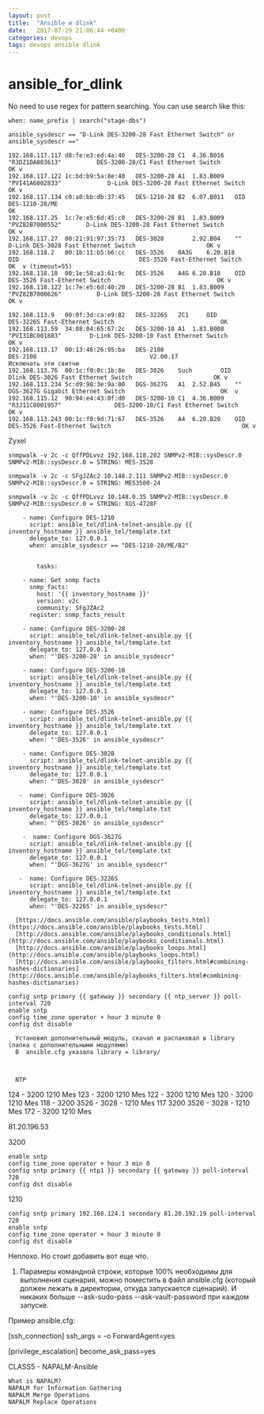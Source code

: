 ```yaml
---
layout: post
title:  "Ansible и dlink"
date:   2017-07-29 21:06:44 +0400
categories: devops 
tags: devops ansible dlink
---
```


# ansible_for_dlink
No need to use regex for pattern searching. You can use search like this:
```
when: name_prefix | search("stage-dbs")

ansible_sysdescr == "D-Link DES-3200-28 Fast Ethernet Switch" or ansible_sysdescr =="
```

```
192.168.117.117	d8:fe:e3:ed:4a:40	DES-3200-28	C1	4.36.B016	"R3DZ1DA003613"          DES-3200-28/C1 Fast Ethernet Switch                 OK v
192.168.117.122	1c:bd:b9:5a:8e:40	DES-3200-28	A1	1.83.B009	"PVI41A6002833"             D-Link DES-3200-28 Fast Ethernet Switch              OK v
192.168.117.134	c0:a0:bb:db:37:45	DES-1210-28	B2	6.07.B011	OID                                   DES-1210-28/ME                                                        OK
192.168.117.25	1c:7e:e5:6d:45:c0	DES-3200-28	B1	1.83.B009	"PVZ82B7000552"       D-Link DES-3200-28 Fast Ethernet Switch             OK v
192.168.117.27	00:21:91:97:35:73	DES-3028		2.92.B04	""                                      D-Link DES-3028 Fast Ethernet Switch                    OK v
192.168.118.2	00:1b:11:b5:b6:cc	DES-3526	0A3G	6.20.B18	OID                                  DES-3526 Fast-Ethernet Switch                                   OK  v (timeout=55)
192.168.118.18	00:1e:58:a3:61:9c	DES-3526	A4G	6.20.B18	OID                                       DES-3526 Fast-Ethernet Switch                              OK v
192.168.118.122	1c:7e:e5:6d:40:20	DES-3200-28	B1	1.83.B009	"PVZ82B7000626"          D-Link DES-3200-28 Fast Ethernet Switch             OK v
```
```
192.168.113.9	00:0f:3d:ca:e9:82	DES-3226S	2C1		OID                                                          DES-3226S Fast-Ethernet Switch                              OK
192.168.113.59	34:08:04:65:67:2c	DES-3200-10	A1	1.83.B008	"PVI31BC001883"        D-Link DES-3200-10 Fast Ethernet Switch                OK v
192.168.113.17	00:13:46:26:95:ba	DES-2108	                                                                          DES-2108                                V2.00.17                        Исключать эти свитчи
192.168.113.76	00:1c:f0:0c:1b:8e	DES-3026	Such		OID                                                   Dlink DES-3026 Fast Ethernet Switch                       OK v
192.168.113.234	5c:d9:98:3e:9a:00	DGS-3627G	A1	2.52.B45	""                                      DGS-3627G Gigabit Ethernet Switch                           OK  v                         
192.168.115.12	90:94:e4:43:0f:d0	DES-3200-10	C1	4.36.B009	"R3J11C8001957"               DES-3200-10/C1 Fast Ethernet Switch                         OK v
192.168.113.243	00:1c:f0:9d:71:67	DES-3526	A4	6.20.B20	OID                                          DES-3526 Fast-Ethernet Switch                                     OK v
```



Zyxel
```
snmpwalk -v 2c -c QffPDLvvz 192.168.118.202 SNMPv2-MIB::sysDescr.0
SNMPv2-MIB::sysDescr.0 = STRING: MES-3528
```
```
snmpwalk -v 2c -c SFgJZAc2 10.148.2.111 SNMPv2-MIB::sysDescr.0
SNMPv2-MIB::sysDescr.0 = STRING: MES3500-24
```
```
snmpwalk -v 2c -c QffPDLvvz 10.148.0.35 SNMPv2-MIB::sysDescr.0
SNMPv2-MIB::sysDescr.0 = STRING: XGS-4728F
```

```
    - name: Configure DES-1210
      script: ansible_tel/dlink-telnet-ansible.py {{ inventory_hostname }} ansible_tel/template.txt
      delegate_to: 127.0.0.1
      when: ansible_sysdescr == "DES-1210-28/ME/B2"

      
        tasks:

    - name: Get snmp facts
      snmp_facts:
        host: '{{ inventory_hostname }}'
        version: v2c
        community: SFgJZAc2
      register: snmp_facts_result

    - name: Configure DES-3200-28
      script: ansible_tel/dlink-telnet-ansible.py {{ inventory_hostname }} ansible_tel/template.txt
      delegate_to: 127.0.0.1
      when: "'DES-3200-28' in ansible_sysdescr"
      
    - name: Configure DES-3200-10
      script: ansible_tel/dlink-telnet-ansible.py {{ inventory_hostname }} ansible_tel/template.txt
      delegate_to: 127.0.0.1
      when: "'DES-3200-10' in ansible_sysdescr"
      
    - name: Configure DES-3526
      script: ansible_tel/dlink-telnet-ansible.py {{ inventory_hostname }} ansible_tel/template.txt
      delegate_to: 127.0.0.1
      when: "'DES-3526' in ansible_sysdescr"
      
    - name: Configure DES-3028
      script: ansible_tel/dlink-telnet-ansible.py {{ inventory_hostname }} ansible_tel/template.txt
      delegate_to: 127.0.0.1
      when: "'DES-3028' in ansible_sysdescr"
      
   -  name: Configure DES-3026
      script: ansible_tel/dlink-telnet-ansible.py {{ inventory_hostname }} ansible_tel/template.txt
      delegate_to: 127.0.0.1
      when: "'DES-3026' in ansible_sysdescr"
      
    -  name: Configure DGS-3627G
      script: ansible_tel/dlink-telnet-ansible.py {{ inventory_hostname }} ansible_tel/template.txt
      delegate_to: 127.0.0.1
      when: "'DGS-3627G' in ansible_sysdescr"
  
   -  name: Configure DES-3226S
      script: ansible_tel/dlink-telnet-ansible.py {{ inventory_hostname }} ansible_tel/template.txt
      delegate_to: 127.0.0.1
      when: "'DES-3226S' in ansible_sysdescr"
```      
      
      
      [https://docs.ansible.com/ansible/playbooks_tests.html](https://docs.ansible.com/ansible/playbooks_tests.html)
      [http://docs.ansible.com/ansible/playbooks_conditionals.html](http://docs.ansible.com/ansible/playbooks_conditionals.html)
      [http://docs.ansible.com/ansible/playbooks_loops.html](http://docs.ansible.com/ansible/playbooks_loops.html)
      [http://docs.ansible.com/ansible/playbooks_filters.html#combining-hashes-dictionaries](http://docs.ansible.com/ansible/playbooks_filters.html#combining-hashes-dictionaries)
      
```
config sntp primary {{ gateway }} secondary {{ ntp_server }} poll-interval 720
enable sntp
config time_zone operator + hour 3 minute 0
config dst disable
```    

      
      Установил дополнительный модуль, скачал и распаковал в library (папка с дополнительными модулями)
      В  ansible.cfg указала library = library/

      
      
      NTP


124 - 3200 1210 Mes
123 - 3200 1210 Mes
122 - 3200 1210 Mes
120 - 3200 1210 Mes
118 - 3200 3526 - 3028 - 1210 Mes
117  3200 3526 - 3028 - 1210 Mes
172 - 3200 1210 Mes

81.20.196.53

3200
```
enable sntp
config time_zone operator + hour 3 min 0
config sntp primary {{ ntp1 }} secondary {{ gateway }} poll-interval 720      
config dst disable
```

1210
```
config sntp primary 192.168.124.1 secondary 81.20.192.19 poll-interval 720
enable sntp
config time_zone operator + hour 3 minute 0
config dst disable
```

Неплохо. Но стоит добавить вот еще что.

1. Парамеры командной строки, которые 100% необходимы для выполнения сценария, можно поместить в файл ansible.cfg (который должен лежать в директории, откуда запускается сценарий). И никаких больше --ask-sudo-pass --ask-vault-password при каждом запуске.

Пример ansible.cfg:

[ssh_connection]
ssh_args = -o ForwardAgent=yes

[privilege_escalation]
become_ask_pass=yes




CLASS5 - NAPALM-Ansible

    What is NAPALM?
    NAPALM for Information Gathering
    NAPALM Merge Operations
    NAPALM Replace Operations

